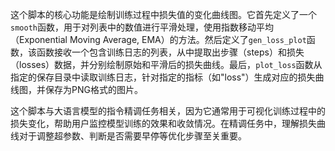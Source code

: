 这个脚本的核心功能是绘制训练过程中损失值的变化曲线图。它首先定义了一个`smooth`函数，用于对列表中的数值进行平滑处理，使用指数移动平均（Exponential Moving Average, EMA）的方法。然后定义了`gen_loss_plot`函数，该函数接收一个包含训练日志的列表，从中提取出步骤（steps）和损失（losses）数据，并分别绘制原始和平滑后的损失曲线。最后，`plot_loss`函数从指定的保存目录中读取训练日志，针对指定的指标（如"loss"）生成对应的损失曲线图，并保存为PNG格式的图片。

这个脚本与大语言模型的指令精调任务相关，因为它通常用于可视化训练过程中的损失变化，帮助用户监控模型训练的效果和收敛情况。在精调任务中，理解损失曲线对于调整超参数、判断是否需要早停等优化步骤至关重要。
